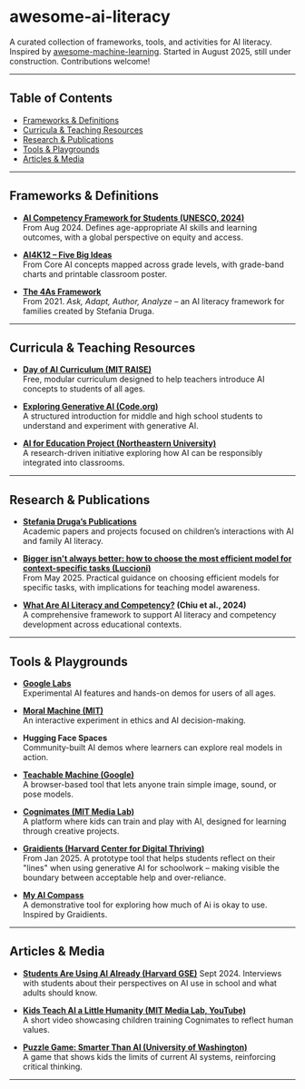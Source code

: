 # awesome-ai-literacy
A curated collection of frameworks, tools, and activities for AI literacy. Inspired by [awesome-machine-learning](https://github.com/josephmisiti/awesome-machine-learning).
Started in August 2025, still under construction.
Contributions welcome!  

---

## Table of Contents
- [Frameworks & Definitions](#frameworks--definitions)  
- [Curricula & Teaching Resources](#curricula--teaching-resources)  
- [Research & Publications](#research--publications)  
- [Tools & Playgrounds](#tools--playgrounds)  
- [Articles & Media](#articles--media)  

---

## Frameworks & Definitions
- **[AI Competency Framework for Students (UNESCO, 2024)](https://www.unesco.org/en/articles/ai-competency-framework-students)**  
 From Aug 2024. Defines age-appropriate AI skills and learning outcomes, with a global perspective on equity and access.  

- **[AI4K12 – Five Big Ideas](https://ai4k12.org/)**  
  From Core AI concepts mapped across grade levels, with grade-band charts and printable classroom poster.  

- **[The 4As Framework](https://wip.mitpress.mit.edu/pub/the-4as/release/1)**  
  From 2021. *Ask, Adapt, Author, Analyze* – an AI literacy framework for families created by Stefania Druga.  


---

## Curricula & Teaching Resources
- **[Day of AI Curriculum (MIT RAISE)](https://dayofai.org/curriculum/)**  
  Free, modular curriculum designed to help teachers introduce AI concepts to students of all ages.  

- **[Exploring Generative AI (Code.org)](https://code.org/en-US/curriculum/exploring-generative-artificial-intelligence)**  
  A structured introduction for middle and high school students to understand and experiment with generative AI.  

- **[AI for Education Project (Northeastern University)](https://github.com/nikbearbrown/AI4ED)**  
  A research-driven initiative exploring how AI can be responsibly integrated into classrooms.

---

## Research & Publications
- **[Stefania Druga’s Publications](https://stefania11.github.io/publications)**  
  Academic papers and projects focused on children’s interactions with AI and family AI literacy.  

- **[Bigger isn't always better: how to choose the most efficient model for context-specific tasks (Luccioni)](https://huggingface.co/blog/sasha/energy-efficiency-bigger-better)**  
  From May 2025. Practical guidance on choosing efficient models for specific tasks, with implications for teaching model awareness.
  
- **[What Are AI Literacy and Competency?](https://www.sciencedirect.com/science/article/pii/S2666557324000120) (Chiu et al., 2024)**  
  A comprehensive framework to support AI literacy and competency development across educational contexts.  

---

## Tools & Playgrounds
- **[Google Labs](https://labs.google/)**  
  Experimental AI features and hands-on demos for users of all ages.  

- **[Moral Machine (MIT)](https://www.moralmachine.net/)**  
  An interactive experiment in ethics and AI decision-making.  

- **Hugging Face Spaces**  
  Community-built AI demos where learners can explore real models in action.  

- **[Teachable Machine (Google)](https://teachablemachine.withgoogle.com/)**  
  A browser-based tool that lets anyone train simple image, sound, or pose models.  

- **[Cognimates (MIT Media Lab)](https://hackidemia.github.io/cognimates-website/home/)**  
  A platform where kids can train and play with AI, designed for learning through creative projects.

- **[Graidients (Harvard Center for Digital Thriving)](https://www.graidients.ai/v1/)**  
  From Jan 2025. A prototype tool that helps students reflect on their "lines" when using generative AI for schoolwork – making visible the boundary between acceptable help and over-reliance.  

- **[My AI Compass](https://my-ai-compass.replit.app/)**  
  A demonstrative tool for exploring how much of Ai is okay to use. Inspired by Graidients.

---

## Articles & Media
- **[Students Are Using AI Already (Harvard GSE)](https://www.gse.harvard.edu/ideas/usable-knowledge/24/09/students-are-using-ai-already-heres-what-they-think-adults-should-know)** 
  Sept 2024. Interviews with students about their perspectives on AI use in school and what adults should know.  

- **[Kids Teach AI a Little Humanity (MIT Media Lab, YouTube)](https://www.youtube.com/watch?v=f4KLjqH19as)**  
  A short video showcasing children training Cognimates to reflect human values.  

- **[Puzzle Game: Smarter Than AI (University of Washington)](https://www.washington.edu/news/2025/07/01/this-puzzle-game-shows-kids-how-theyre-smarter-than-ai/)**  
  A game that shows kids the limits of current AI systems, reinforcing critical thinking.  

---
